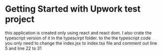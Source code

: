 # Getting Started with Upwork test project

this application is created only using react and react dom.
I also crate the typescript version of it in the typescirpt folder.
to the the typescript code you only need to change the index.jsx to index.tsx file
and comment out line 5 and line 22 to 31



